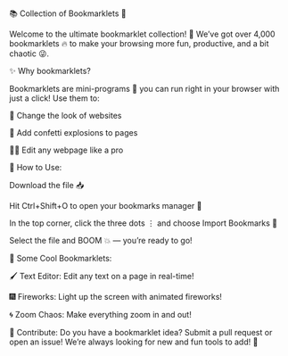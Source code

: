 
📚 Collection of Bookmarklets 🚀



Welcome to the ultimate bookmarklet collection! 🌟 We’ve got over 4,000 bookmarklets 🔥 to make your browsing more fun, productive, and a bit chaotic 😜.




✨ Why bookmarklets?




Bookmarklets are mini-programs 📜 you can run right in your browser with just a click! Use them to:





🎨 Change the look of websites




🎉 Add confetti explosions to pages




🕵️‍♂️ Edit any webpage like a pro



🌈 How to Use:


Download the file 📥


Hit Ctrl+Shift+O to open your bookmarks manager 📑


In the top corner, click the three dots ⋮ and choose Import Bookmarks 📂


Select the file and BOOM 💥 — you’re ready to go!


🔧 Some Cool Bookmarklets:


🖌️ Text Editor: Edit any text on a page in real-time!


🎆 Fireworks: Light up the screen with animated fireworks!


🌀 Zoom Chaos: Make everything zoom in and out!


🤝 Contribute:
Do you have a bookmarklet idea? Submit a pull request or open an issue! We’re always looking for new and fun tools to add! 🙌

